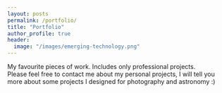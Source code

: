 ```yaml
---
layout: posts
permalink: /portfolio/
title: "Portfolio"
author_profile: true
header:
  image: "/images/emerging-technology.png"
---
```


My favourite pieces of work. Includes only professional projects.<br/>
Please feel free to contact me about my personal projects, I will tell you more about some projects I designed for photography and astronomy :)


